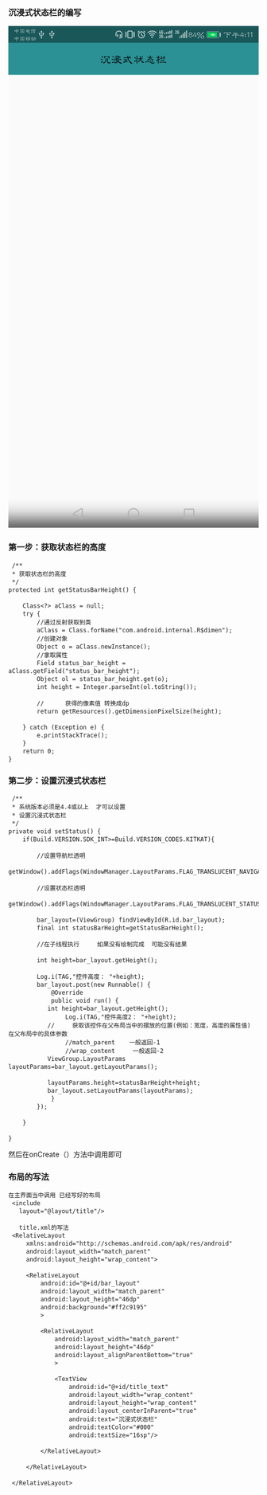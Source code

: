 ### 沉浸式状态栏的编写


![](https://github.com/SmallBenniao/Android_Q/blob/master/images/6.png)

###  第一步：获取状态栏的高度

     /**
     * 获取状态栏的高度
     */
    protected int getStatusBarHeight() {

        Class<?> aClass = null;
        try {
            //通过反射获取到类
            aClass = Class.forName("com.android.internal.R$dimen");
            //创建对象
            Object o = aClass.newInstance();
            //拿取属性
            Field status_bar_height = aClass.getField("status_bar_height");
            Object ol = status_bar_height.get(o);
            int height = Integer.parseInt(ol.toString());

            //      获得的像素值 转换成dp
            return getResources().getDimensionPixelSize(height);

        } catch (Exception e) {
            e.printStackTrace();
        }
        return 0;
    }


###  第二步：设置沉浸式状态栏
     /**
     * 系统版本必须是4.4或以上  才可以设置
     * 设置沉浸式状态栏
     */
    private void setStatus() {
        if(Build.VERSION.SDK_INT>=Build.VERSION_CODES.KITKAT){

            //设置导航栏透明
           getWindow().addFlags(WindowManager.LayoutParams.FLAG_TRANSLUCENT_NAVIGATION);

            //设置状态栏透明
            getWindow().addFlags(WindowManager.LayoutParams.FLAG_TRANSLUCENT_STATUS);

            bar_layout=(ViewGroup) findViewById(R.id.bar_layout);
            final int statusBarHeight=getStatusBarHeight();

            //在子线程执行     如果没有绘制完成  可能没有结果

            int height=bar_layout.getHeight();

            Log.i(TAG,"控件高度： "+height);
            bar_layout.post(new Runnable() {
                @Override
                public void run() {
               int height=bar_layout.getHeight();
                    Log.i(TAG,"控件高度2： "+height);
               //     获取该控件在父布局当中的摆放的位置(例如：宽度，高度的属性值)  在父布局中的具体参数
                    //match_parent    一般返回-1
                    //wrap_content     一般返回-2
               ViewGroup.LayoutParams layoutParams=bar_layout.getLayoutParams();

               layoutParams.height=statusBarHeight+height;
               bar_layout.setLayoutParams(layoutParams);
                }
            });

        }

    }


然后在onCreate（）方法中调用即可

###  布局的写法


    在主界面当中调用 已经写好的布局
     <include
       layout="@layout/title"/>
       
       title.xml的写法
     <RelativeLayout
         xmlns:android="http://schemas.android.com/apk/res/android"
         android:layout_width="match_parent"
         android:layout_height="wrap_content">

         <RelativeLayout
             android:id="@+id/bar_layout"
             android:layout_width="match_parent"
             android:layout_height="46dp"
             android:background="#ff2c9195"
             >

             <RelativeLayout
                 android:layout_width="match_parent"
                 android:layout_height="46dp"
                 android:layout_alignParentBottom="true"
                 >

                 <TextView
                     android:id="@+id/title_text"
                     android:layout_width="wrap_content"
                     android:layout_height="wrap_content"
                     android:layout_centerInParent="true"
                     android:text="沉浸式状态栏"
                     android:textColor="#000"
                     android:textSize="16sp"/>

             </RelativeLayout>

         </RelativeLayout>

     </RelativeLayout>